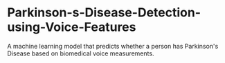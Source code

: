 # Parkinson-s-Disease-Detection-using-Voice-Features
A machine learning model that predicts whether a person has Parkinson's Disease based on biomedical voice measurements.
